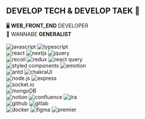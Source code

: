 ﻿## DEVELOP TECH & DEVELOP TAEK 🫡

🖥️ <b>WEB_FRONT_END</b> DEVELOPER
<br>
🤜 WANNABE <b>GENERALIST</b>
<br>
<br>
<img src="https://img.shields.io/badge/javascript-F7DF1E?style=for-the-badge&logo=JavaScript&logoColor=000000" alt="javascript"/>
<img src="https://img.shields.io/badge/typescript-3178C6?style=for-the-badge&logo=TypeScript&logoColor=ffffff" alt="typescript"/>
<br>
<img src="https://img.shields.io/badge/react-61DAFB?style=for-the-badge&logo=React&logoColor=000000" alt="react"/>
<img src="https://img.shields.io/badge/nextjs-FFFFFF?style=for-the-badge&logo=Next.js&logoColor=000000" alt="nextjs"/>
<img src="https://img.shields.io/badge/jqeury-0769ad?style=for-the-badge&logo=jQuery&logoColor=7acef4" alt="jquery"/>
<br>
<img src="https://img.shields.io/badge/recoil-3578E5?style=for-the-badge&logo=Recoil&logoColor=ffffff" alt="recoil"/>
<img src="https://img.shields.io/badge/redux-764abc?style=for-the-badge&logo=Redux&logoColor=ffffff" alt="redux"/>
<img src="https://img.shields.io/badge/React Query-FF4154?style=for-the-badge&logo=React Query&logoColor=ffffff" alt="react query"/>
<br>
<img src="https://img.shields.io/badge/Styled Components-7f8497?style=for-the-badge&logo=StyledComponents&logoColor=ffffff" alt="styled components"/>
<img src="https://img.shields.io/badge/Emotion-D26AC2?style=for-the-badge&logo=Emotion&logoColor=ffffff" alt="emotion"/>
<br>
<img src="https://img.shields.io/badge/Antd-FF4154?style=for-the-badge&logo=AntDesign&logoColor=ffffff" alt="antd"/>
<img src="https://img.shields.io/badge/ChakraUI-FF4154?style=for-the-badge&logo=ChakraUI&logoColor=ffffff" alt="chakraUI"/>
<br>
<img src="https://img.shields.io/badge/node.js-339933?style=for-the-badge&logo=Node.js&logoColor=ffffff" alt="node.js"/>
<img src="https://img.shields.io/badge/express-000000?style=for-the-badge&logo=Express&logoColor=ffffff" alt="express"/>
<br>
<img src="https://img.shields.io/badge/socket.io-010101?style=for-the-badge&logo=Socket.IO&logoColor=ffffff" alt="socket.io"/>
<br>
<img src="https://img.shields.io/badge/mongodb-ffffff?style=for-the-badge&logo=MongoDB&logoColor=000000" alt="mongoDB"/>
<br>
<img src="https://img.shields.io/badge/Notion-ffffff?style=for-the-badge&logo=Notion&logoColor=000000" alt="notion"/>
<img src="https://img.shields.io/badge/Confluence-0052CC?style=for-the-badge&logo=Confluence&logoColor=ffffff" alt="confluence"/>
<img src="https://img.shields.io/badge/Jira-0052CC?style=for-the-badge&logo=Jira&logoColor=ffffff" alt="jira"/>
<br>
<img src="https://img.shields.io/badge/github-010101?style=for-the-badge&logo=Github&logoColor=ffffff" alt="github"/>
<img src="https://img.shields.io/badge/Gitlab-e24329?style=for-the-badge&logo=Gitlab&logoColor=ffffff" alt="gitlab"/>
<br>
<img src="https://img.shields.io/badge/docker-1d63ed?style=for-the-badge&logo=docker&logoColor=ffffff" alt="docker"/>
<img src="https://img.shields.io/badge/figma-ff7262?style=for-the-badge&logo=Figma&logoColor=ffffff" alt="figma"/>
<img src="https://img.shields.io/badge/Premier-00005B?style=for-the-badge&logo=Adobe&logoColor=ffffff" alt="premier"/>
